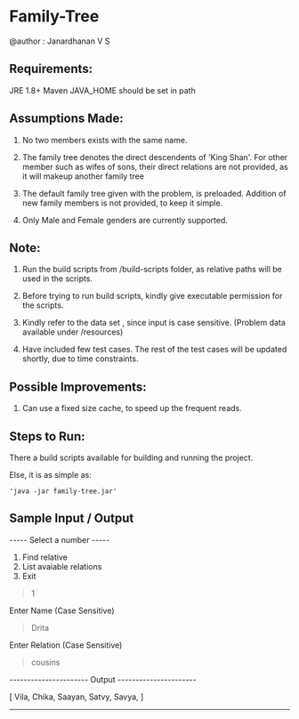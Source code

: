 # Family-Tree

@author : Janardhanan V S




Requirements:
-------------

JRE 1.8+
Maven
JAVA_HOME should be set in path



Assumptions Made:
------------------

1) No two members exists with the same name.

2) The family tree denotes the direct descendents of 'King Shan'. For other member such as wifes of sons, their direct relations are not provided, as it will makeup another family tree

3) The default family tree given with the problem, is preloaded. Addition of new family members is not provided, to keep it simple.

4) Only Male and Female genders are currently supported.



Note: 
-----

1) Run the build scripts from /build-scripts folder, as relative paths will be used in the scripts.

2) Before trying to run build scripts, kindly give executable permission for the scripts. 

3) Kindly refer to the data set , since input is case sensitive. (Problem data available under /resources)

4) Have included few test cases. The rest of the test cases will be updated shortly, due to time constraints.



Possible Improvements:
----------------------

1) Can use a fixed size cache, to speed up the frequent reads.



Steps to Run:
-------------

There a build scripts available for building and running the project.

Else, it is as simple as:

	'java -jar family-tree.jar'
	
	
	
Sample Input / Output
---------------------

----- Select a number ----- 
1. Find relative
2. List avaiable relations
3. Exit

> 1

Enter Name (Case Sensitive)

> Drita

Enter Relation (Case Sensitive)

> cousins

---------------------- Output ----------------------

[ Vila, Chika, Saayan, Satvy, Savya,  ]

----------------------------------------------------	
	